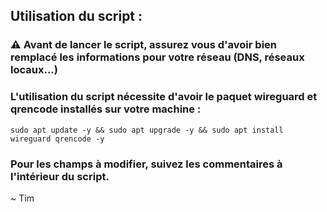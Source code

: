 ## Utilisation du script :

### ⚠️  Avant de lancer le script, assurez vous d'avoir bien remplacé les informations pour votre réseau (DNS, réseaux locaux...)
### L'utilisation du script nécessite d'avoir le paquet wireguard et qrencode installés sur votre machine :
	sudo apt update -y && sudo apt upgrade -y && sudo apt install wireguard qrencode -y

### Pour les champs à modifier, suivez les commentaires à l'intérieur du script.

~ Tim


